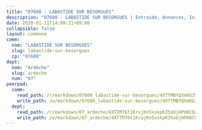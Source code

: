 ```yaml
---
title: "07600 - LABASTIDE SUR BESORGUES"
description: "07600 - LABASTIDE SUR BESORGUES | Entraide, Annonces, Initiatives"
date: 2020-01-11T14:09:21+09:00
collapsible: false
layout: commune
comm:
  nom: "LABASTIDE SUR BESORGUES"
  slug: labastide-sur-besorgues
  cp: "07600"
dept:
  nom: "Ardèche"
  slug: ardeche
  num: "07"
peerpad:
  comm:
    read_path: /r/markdown/07600_labastide-sur-besorgues/4XTTMBYQXeKG3YY6JCFsqvDtmJ3wqB1JyYcnRbUYUCbd4ospZ
    write_path: /w/markdown/07600_labastide-sur-besorgues/4XTTMBYQXeKG3YY6JCFsqvDtmJ3wqB1JyYcnRbUYUCbd4ospZ-K3TgUjqWeFovN7nmLKPgTLR5vQsfKn1dzD8Jx1mHwFnSNDan7RWCp1QpCcxTE99ZWBhSFf3oDSDPsBPERi7Fouw5cffPJd9qoc5wnU78sUDS4ZzNJG7RV1xrfPcSrD2XPjMqYS6q
  dept:
    read_path: /r/markdown/07_ardeche/4XTTM76t1KrvjKn5xskpK35oUjHPH8CQaLdMsC4TVbgaVPp9H
    write_path: /w/markdown/07_ardeche/4XTTM76t1KrvjKn5xskpK35oUjHPH8CQaLdMsC4TVbgaVPp9H-K3TgTz6XqMtb1TG26LozWQGWzYCmeEroVRKKCBntm7SADEzfC88gC5qx4GzHEVb3Y3CHH1FRtgCq45v9wokwFBFS6YysdmDNnD29f5C4C6FuF2ZpCUFJZY3XzmFx1kWscUwpw6qR
---
```


